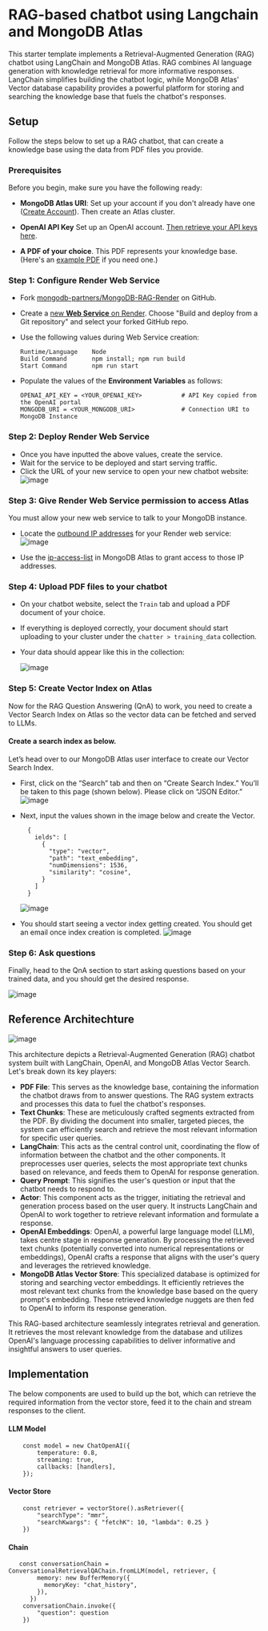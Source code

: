 
# RAG-based chatbot using Langchain and MongoDB Atlas
This starter template implements a Retrieval-Augmented Generation (RAG) chatbot using LangChain and MongoDB Atlas. RAG combines AI language generation with knowledge retrieval for more informative responses. LangChain simplifies building the chatbot logic, while MongoDB Atlas' Vector database capability provides a powerful platform for storing and searching the knowledge base that fuels the chatbot's responses.

## Setup 
Follow the steps below to set up a RAG chatbot, that can create a knowledge base using the data from PDF files you provide.


### Prerequisites

Before you begin, make sure you have the following ready:

- **MongoDB Atlas URI**: Set up your account if you don't already have one ([Create Account](https://www.mongodb.com/docs/guides/atlas/account/)). Then create an Atlas cluster.
    
- **OpenAI API Key** Set up an OpenAI account. [Then retrieve your API keys here](https://platform.openai.com/api-keys).

- **A PDF of your choice**. This PDF represents your knowledge base. (Here's an [example PDF](https://drive.google.com/file/d/1yIHmqe5-D_32tlSN1LZq1LJY8TStziXx/view?usp=drive_link) if you need one.)


### Step 1: Configure Render Web Service

- Fork [mongodb-partners/MongoDB-RAG-Render](https://github.com/mongodb-partners/MongoDB-RAG-Render/) on GitHub.
  
- Create a [new **Web Service** on Render](https://docs.render.com/web-services#deploy-your-own-code). Choose "Build and deploy from a Git repository" and select your forked GitHub repo.

- Use the following values during Web Service creation:

  ```
  Runtime/Language    Node
  Build Command       npm install; npm run build
  Start Command       npm run start
  ```

- Populate the values of the **Environment Variables** as follows:

  ````
  OPENAI_API_KEY = <YOUR_OPENAI_KEY>           # API Key copied from the OpenAI portal
  MONGODB_URI = <YOUR_MONGODB_URI>             # Connection URI to MongoDB Instance
  ````


### Step 2: Deploy Render Web Service
- Once you have inputted the above values, create the service.
- Wait for the service to be deployed and start serving traffic.
- Click the URL of your new service to open your new chatbot website:
![image](./assets/render-service-url.png)

### Step 3: Give Render Web Service permission to access Atlas
You must allow your new web service to talk to your MongoDB instance.
* Locate the [outbound IP addresses](https://docs.render.com/static-outbound-ip-addresses) for your Render web service:
  ![image](./assets/render-outbound-ip-addresses.png)

* Use the [ip-access-list](https://www.mongodb.com/docs/atlas/security/ip-access-list/) in MongoDB Atlas to grant access to those IP addresses.


### Step 4: Upload PDF files to your chatbot
- On your chatbot website, select the `Train` tab and upload a PDF document of your choice.

- If everything is deployed correctly, your document should start uploading to your cluster under the `chatter > training_data` collection.

- Your data should appear like this in the collection:

  ![image](https://github.com/utsavMongoDB/MongoDB-RAG-NextJS/assets/114057324/316af753-8f7b-492f-b51a-c23c109a3fac)


### Step 5: Create Vector Index on Atlas
Now for the RAG Question Answering (QnA) to work, you need to create a Vector Search Index on Atlas so the vector data can be fetched and served to LLMs.

#### Create a search index as below.

Let’s head over to our MongoDB Atlas user interface to create our Vector Search Index. 

* First, click on the “Search” tab and then on “Create Search Index.” You’ll be taken to this page (shown below). Please click on “JSON Editor.”
    ![image](https://github.com/utsavMongoDB/MongoDB-RAG-NextJS/assets/114057324/b41a09a8-9875-4e5d-9549-e62652389d33)

* Next, input the values shown in the image below and create the Vector.
    ````
      {
        ields": [
          {
            "type": "vector",
            "path": "text_embedding",
            "numDimensions": 1536,
            "similarity": "cosine",
          }
        ]
      }
    ````

  ![image](https://github.com/utsavMongoDB/MongoDB-RAG-NextJS/assets/114057324/d7e560b3-695c-4210-8a6d-ea50c589bc70)

* You should start seeing a vector index getting created. You should get an email once index creation is completed.
  ![image](https://github.com/utsavMongoDB/MongoDB-RAG-NextJS/assets/114057324/c1842069-4080-4251-8269-08d9398e09aa)


### Step 6: Ask questions
Finally, head to the QnA section to start asking questions based on your trained data, and you should get the desired response.

  ![image](https://github.com/utsavMongoDB/MongoDB-RAG-NextJS/assets/114057324/c76c8c19-e18a-46b1-834a-9a6bda7fec99)



## Reference Architechture 

![image](https://github.com/utsavMongoDB/MongoDB-RAG-NextJS/assets/114057324/85ce551b-c6b2-43d6-bc4c-bc4df374142d)


This architecture depicts a Retrieval-Augmented Generation (RAG) chatbot system built with LangChain, OpenAI, and MongoDB Atlas Vector Search. Let's break down its key players:

- **PDF File**: This serves as the knowledge base, containing the information the chatbot draws from to answer questions. The RAG system extracts and processes this data to fuel the chatbot's responses.
- **Text Chunks**: These are meticulously crafted segments extracted from the PDF. By dividing the document into smaller, targeted pieces, the system can efficiently search and retrieve the most relevant information for specific user queries.
- **LangChain**: This acts as the central control unit, coordinating the flow of information between the chatbot and the other components. It preprocesses user queries, selects the most appropriate text chunks based on relevance, and feeds them to OpenAI for response generation.
- **Query Prompt**: This signifies the user's question or input that the chatbot needs to respond to.
- **Actor**: This component acts as the trigger, initiating the retrieval and generation process based on the user query. It instructs LangChain and OpenAI to work together to retrieve relevant information and formulate a response.
- **OpenAI Embeddings**: OpenAI, a powerful large language model (LLM), takes centre stage in response generation. By processing the retrieved text chunks (potentially converted into numerical representations or embeddings), OpenAI crafts a response that aligns with the user's query and leverages the retrieved knowledge.
- **MongoDB Atlas Vector Store**: This specialized database is optimized for storing and searching vector embeddings. It efficiently retrieves the most relevant text chunks from the knowledge base based on the query prompt's embedding. These retrieved knowledge nuggets are then fed to OpenAI to inform its response generation.


This RAG-based architecture seamlessly integrates retrieval and generation. It retrieves the most relevant knowledge from the database and utilizes OpenAI's language processing capabilities to deliver informative and insightful answers to user queries.


## Implementation 

The below components are used to build up the bot, which can retrieve the required information from the vector store, feed it to the chain and stream responses to the client.

#### LLM Model 

        const model = new ChatOpenAI({
            temperature: 0.8,
            streaming: true,
            callbacks: [handlers],
        });


#### Vector Store

        const retriever = vectorStore().asRetriever({ 
            "searchType": "mmr", 
            "searchKwargs": { "fetchK": 10, "lambda": 0.25 } 
        })

#### Chain

       const conversationChain = ConversationalRetrievalQAChain.fromLLM(model, retriever, {
            memory: new BufferMemory({
              memoryKey: "chat_history",
            }),
          })
        conversationChain.invoke({
            "question": question
        })
